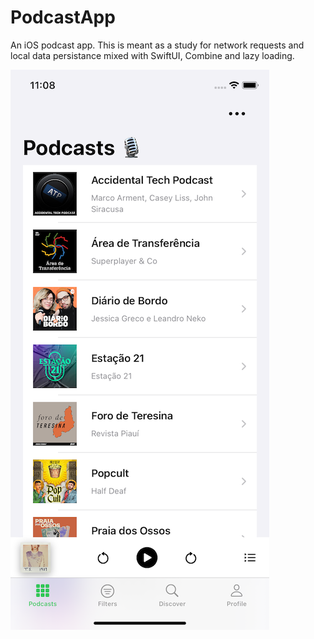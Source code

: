# PodcastApp

An iOS podcast app. This is meant as a study for network requests and local data persistance mixed with SwiftUI, Combine and lazy loading.

![Main app screen with a list of podcasts and controls such as play, go backwards and go forwards](PodcastApp/Resources/main-screen-example.png)